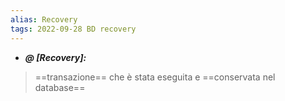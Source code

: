 ```yaml
---
alias: Recovery
tags: 2022-09-28 BD recovery
---
```


- ***@ [Recovery]:***
> ==transazione== che è stata eseguita e ==conservata nel database==

<!--ID: 1670236971123-->
